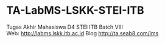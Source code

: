 TA-LabMS-LSKK-STEI-ITB
====================

Tugas Akhir Mahasiswa D4 STEI ITB Batch VIII <br>
Web: http://labms.lskk.itb.ac.id
Blog http://ta.seab8.com/lms
